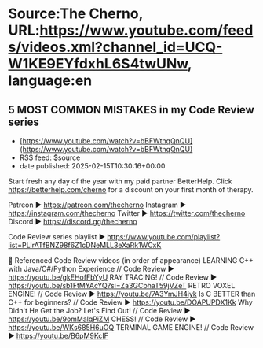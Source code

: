 # Source:The Cherno, URL:https://www.youtube.com/feeds/videos.xml?channel_id=UCQ-W1KE9EYfdxhL6S4twUNw, language:en

## 5 MOST COMMON MISTAKES in my Code Review series
 - [https://www.youtube.com/watch?v=bBFWtnqQnQU](https://www.youtube.com/watch?v=bBFWtnqQnQU)
 - RSS feed: $source
 - date published: 2025-02-15T10:30:16+00:00

Start fresh any day of the year with my paid partner BetterHelp. Click
https://betterhelp.com/cherno for a discount on your first month of therapy.

Patreon ► https://patreon.com/thecherno
Instagram ► https://instagram.com/thecherno
Twitter ► https://twitter.com/thecherno
Discord ► https://discord.gg/thecherno

Code Review series playlist ► https://www.youtube.com/playlist?list=PLlrATfBNZ98f6Z1cDNeMLL3eXaRk1WCxK

🔗 Referenced Code Review videos (in order of appearance)
LEARNING C++ with Java/C#/Python Experience // Code Review ► https://youtu.be/gkEHofFbYyU
RAY TRACING! // Code Review ► https://youtu.be/sb1FtMYAcYQ?si=Za3GCbhaT59jVZeT
RETRO VOXEL ENGINE! // Code Review ► https://youtu.be/7A3YmJH4iyk
Is C BETTER than C++ for beginners? // Code Review ► https://youtu.be/DOAPUPDX1Kk
Why Didn't He Get the Job? Let's Find Out! // Code Review ► https://youtu.be/9omMalqPiZM
CHESS! // Code Review ► https://youtu.be/WKs685H6uOQ
TERMINAL GAME ENGINE! // Code Review ► https://youtu.be/B6pM9KcIF

